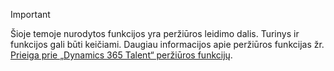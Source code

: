 > [!IMPORTANT]
> Šioje temoje nurodytos funkcijos yra peržiūros leidimo dalis. Turinys ir funkcijos gali būti keičiami. Daugiau informacijos apie peržiūros funkcijas žr. [Prieiga prie „Dynamics 365 Talent“ peržiūros funkcijų](../access-preview-feature.md).
